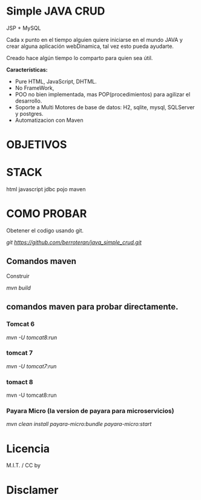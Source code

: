 # Simple JAVA CRUD 
JSP + MySQL

Cada x punto en el tiempo alguien quiere iniciarse en el mundo JAVA y crear alguna aplicación webDinamica, tal vez esto pueda ayudarte.

Creado hace algún tiempo lo comparto para quien sea útil.

**Características:**
- Pure HTML, JavaScript, DHTML.
- No FrameWork,
- POO no bien implementada, mas POP(procedimientos) para agilizar el desarrollo.
- Soporte a Multi Motores de base de datos: H2, sqlite, mysql, SQLServer y postgres.
- Automatizacion con Maven

# OBJETIVOS



# STACK

html
javascript
jdbc
pojo
maven


# COMO PROBAR

Obetener el codigo usando  git. 

*git https://github.com/berroteran/java_simple_crud.git*


## Comandos maven
Construir

*mvn build*


## comandos maven para probar directamente.

### Tomcat 6
 
  *mvn -U tomcat8:run*

### tomcat 7
 
  *mvn -U tomcat7:run*

### tomact 8

  mvn -U tomcat8:run

### Payara Micro (la version de payara para microservicios)

  *mvn clean install payara-micro:bundle payara-micro:start*




# Licencia
M.I.T. /  CC by



# Disclamer
